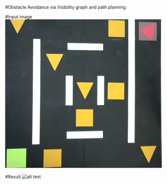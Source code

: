 #Obstacle Avoidance via Visibility graph and path planning

[image1]: ./input.JPG
[image2]: ./output.png 

#Input image
![alt text][image1]

#Result
![alt text][image2]
